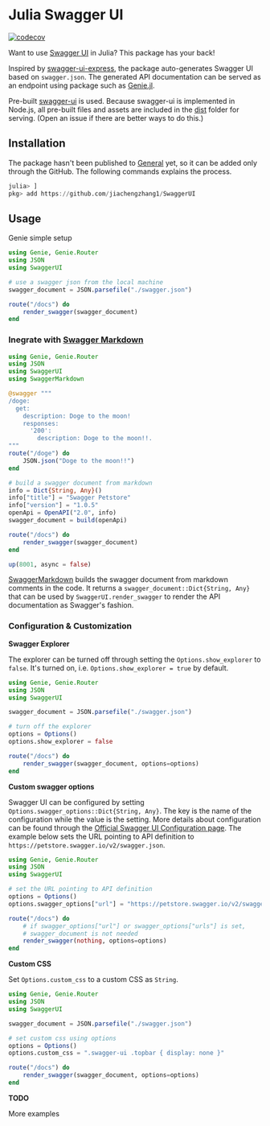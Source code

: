 # Julia Swagger UI
[![codecov](https://codecov.io/gh/jiachengzhang1/SwaggerUI/branch/master/graph/badge.svg?token=H88TK4G1NY)](https://codecov.io/gh/jiachengzhang1/SwaggerUI)

Want to use [Swagger UI](https://swagger.io/tools/swagger-ui/) in Julia? This package has your back!

Inspired by [swagger-ui-express](https://github.com/scottie1984/swagger-ui-express), the package auto-generates Swagger UI based on `swagger.json`. The generated API documentation can be served as an endpoint using package such as [Genie.jl](https://github.com/GenieFramework/Genie.jl).

Pre-built [swagger-ui](https://github.com/swagger-api/swagger-ui/tree/master/dist) is used. Because swagger-ui is implemented in Node.js, all pre-built files and assets are included in the [dist](dist) folder for serving. (Open an issue if there are better ways to do this.)

## Installation

The package hasn't been published to [General](https://github.com/JuliaRegistries/General) yet, so it can be added only through the GitHub. The following commands explains the process.

```julia
julia> ]
pkg> add https://github.com/jiachengzhang1/SwaggerUI
```
## Usage

Genie simple setup

```julia
using Genie, Genie.Router
using JSON
using SwaggerUI

# use a swagger json from the local machine
swagger_document = JSON.parsefile("./swagger.json")

route("/docs") do 
    render_swagger(swagger_document)
end
```

### Inegrate with [Swagger Markdown](https://github.com/jiachengzhang1/SwaggerMarkdown)

```julia
using Genie, Genie.Router
using JSON
using SwaggerUI
using SwaggerMarkdown

@swagger """
/doge:
  get:
    description: Doge to the moon!
    responses:
      '200':
        description: Doge to the moon!!.
"""
route("/doge") do 
    JSON.json("Doge to the moon!!")
end

# build a swagger document from markdown
info = Dict{String, Any}()
info["title"] = "Swagger Petstore"
info["version"] = "1.0.5"
openApi = OpenAPI("2.0", info)
swagger_document = build(openApi)

route("/docs") do 
    render_swagger(swagger_document)
end

up(8001, async = false)
```

[SwaggerMarkdown](https://github.com/jiachengzhang1/SwaggerMarkdown) builds the swagger document from markdown comments in the code. It returns a `swagger_document::Dict{String, Any}` that can be used by `SwaggerUI.render_swagger` to render the API documentation as Swagger's fashion.


### Configuration & Customization

**Swagger Explorer**

The explorer can be turned off through setting the `Options.show_explorer` to `false`. It's turned on, i.e. `Options.show_explorer = true` by default.

```julia
using Genie, Genie.Router
using JSON
using SwaggerUI

swagger_document = JSON.parsefile("./swagger.json")

# turn off the explorer
options = Options()
options.show_explorer = false

route("/docs") do 
    render_swagger(swagger_document, options=options)
end
```

**Custom swagger options**

Swagger UI can be configured by setting `Options.swagger_options::Dict{String, Any}`. The key is the name of the configuration while the value is the setting. More details about configuration can be found through the [Official Swagger UI Configuration page](https://github.com/swagger-api/swagger-ui/blob/master/docs/usage/configuration.md). The example below sets the URL pointing to API definition to `https://petstore.swagger.io/v2/swagger.json`.

```julia
using Genie, Genie.Router
using JSON
using SwaggerUI

# set the URL pointing to API definition
options = Options()
options.swagger_options["url"] = "https://petstore.swagger.io/v2/swagger.json"

route("/docs") do 
    # if swagger_options["url"] or swagger_options["urls"] is set,
    # swagger_document is not needed
    render_swagger(nothing, options=options)
end
```

**Custom CSS**

Set `Options.custom_css` to a custom CSS as `String`.

```julia
using Genie, Genie.Router
using JSON
using SwaggerUI

swagger_document = JSON.parsefile("./swagger.json")

# set custom css using options
options = Options()
options.custom_css = ".swagger-ui .topbar { display: none }"

route("/docs") do 
    render_swagger(swagger_document, options=options)
end
```

**TODO** 

More examples

